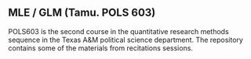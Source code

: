 ## MLE / GLM (Tamu. POLS 603)

POLS603 is the second course in the quantitative research methods sequence in the Texas A&M political science department. The repository contains some of the materials from recitations sessions.  